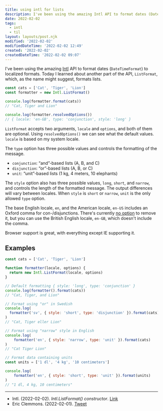```yaml
---
title: using intl for lists
description: I've been using the amazing Intl API to format dates (DateTimeFormat) to localized formats. Today I learned about another part of the API, ListFormat`, which, as the name might suggest, formats lists.
date: 2022-02-02
tags:
  - intl
  - til
layout: layouts/post.njk
modified: '2022-02-02'
modifiedDateTime: '2022-02-02 12:49'
created: '2022-02-02'
createdDateTime: '2022-02-02 09:07'
---
```


I've been using the amazing [Intl](https://developer.mozilla.org/en-US/docs/Web/JavaScript/Reference/Global_Objects/Intl) API to format dates (`DateTimeFormat`) to localized formats. Today I learned about another part of the API, `ListFormat`, which, as the name might suggest, formats lists.

```javascript
const cats = ['Cat', 'Tiger', 'Lion']
const formatter = new Intl.ListFormat()

console.log(formatter.format(cats))
// "Cat, Tiger and Lion"

console.log(formatter.resolvedOptions())
// { locale: 'en-GB', type: 'conjunction', style: 'long' }
```

`ListFormat` accepts two arguments, `locale` and `options`, and both of them are optional. Using `resolvedOptions()` we can see what the default values. `locale` is based on my system locale.

The `type` option has three possible values and controls the formatting of the message.

- `conjunction`: “and”-based lists (A, B, and C)
- `disjunction`: “or”-based lists (A, B, or C)
- `unit`: “unit”-based lists (1 kg, 4 meters, 10 elephants)

The `style` option also has three possible values, `long`, `short`, and `narrow`, and controls the length of the formatted message. The output differences will vary between locales. When `style` is `short` or `narrow`, `unit` is the only allowed `type` option.

The base English locale, `en`, and the American locale, `en-US` includes an Oxford comma for con-/disjunctions. There's currently [no option](https://github.com/tc39/proposal-intl-list-format/issues/31) to remove it, but you can use the British English locale, `en-GB`, which doesn't include the comma.

Browser support is great, with everything except IE supporting it.

## Examples

```javascript
const cats = ['Cat', 'Tiger', 'Lion']

function formatter(locale, options) {
  return new Intl.ListFormat(locale, options)
}

// Default formatting { style: 'long', type: 'conjunction' }
console.log(formatter().format(cats))
// "Cat, Tiger, and Lion"

// Format using "or" in Swedish
console.log(
  formatter('sv', { style: 'short', type: 'disjunction' }).format(cats)
)
// "Cat, Tiger eller Lion"

// Format using "narrow" style in English
console.log(
	formatter('en', { style: 'narrow', type: 'unit' }).format(cats)
)
// "Cat Tiger Lion"

// Format data containing units
const units = ['1 dl', '4 kg', '10 centimeters']

console.log(
	formatter('en', { style: 'short', type: 'unit' }).format(units)
)
// "1 dl, 4 kg, 10 centimeters"
```

---
- Intl. (2022-02-02). _Intl.ListFormat() constructor_. [Link](https://developer.mozilla.org/en-US/docs/Web/JavaScript/Reference/Global_Objects/Intl/ListFormat/ListFormat)
- Eric Clemmons. (2022-02-01). [Tweet](https://twitter.com/ericclemmons/status/1488558951008509963)
